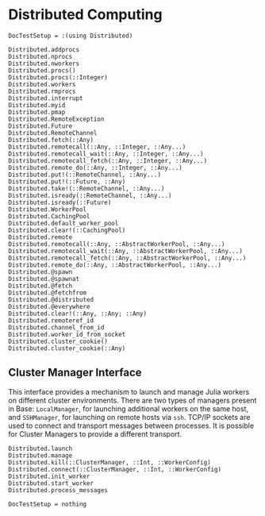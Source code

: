 # Distributed Computing

```@meta
DocTestSetup = :(using Distributed)
```

```@docs
Distributed.addprocs
Distributed.nprocs
Distributed.nworkers
Distributed.procs()
Distributed.procs(::Integer)
Distributed.workers
Distributed.rmprocs
Distributed.interrupt
Distributed.myid
Distributed.pmap
Distributed.RemoteException
Distributed.Future
Distributed.RemoteChannel
Distributed.fetch(::Any)
Distributed.remotecall(::Any, ::Integer, ::Any...)
Distributed.remotecall_wait(::Any, ::Integer, ::Any...)
Distributed.remotecall_fetch(::Any, ::Integer, ::Any...)
Distributed.remote_do(::Any, ::Integer, ::Any...)
Distributed.put!(::RemoteChannel, ::Any...)
Distributed.put!(::Future, ::Any)
Distributed.take!(::RemoteChannel, ::Any...)
Distributed.isready(::RemoteChannel, ::Any...)
Distributed.isready(::Future)
Distributed.WorkerPool
Distributed.CachingPool
Distributed.default_worker_pool
Distributed.clear!(::CachingPool)
Distributed.remote
Distributed.remotecall(::Any, ::AbstractWorkerPool, ::Any...)
Distributed.remotecall_wait(::Any, ::AbstractWorkerPool, ::Any...)
Distributed.remotecall_fetch(::Any, ::AbstractWorkerPool, ::Any...)
Distributed.remote_do(::Any, ::AbstractWorkerPool, ::Any...)
Distributed.@spawn
Distributed.@spawnat
Distributed.@fetch
Distributed.@fetchfrom
Distributed.@distributed
Distributed.@everywhere
Distributed.clear!(::Any, ::Any; ::Any)
Distributed.remoteref_id
Distributed.channel_from_id
Distributed.worker_id_from_socket
Distributed.cluster_cookie()
Distributed.cluster_cookie(::Any)
```

## Cluster Manager Interface

This interface provides a mechanism to launch and manage Julia workers on different cluster environments.
There are two types of managers present in Base: `LocalManager`, for launching additional workers on the
same host, and `SSHManager`, for launching on remote hosts via `ssh`. TCP/IP sockets are used to connect
and transport messages between processes. It is possible for Cluster Managers to provide a different transport.

```@docs
Distributed.launch
Distributed.manage
Distributed.kill(::ClusterManager, ::Int, ::WorkerConfig)
Distributed.connect(::ClusterManager, ::Int, ::WorkerConfig)
Distributed.init_worker
Distributed.start_worker
Distributed.process_messages
```

```@meta
DocTestSetup = nothing
```
